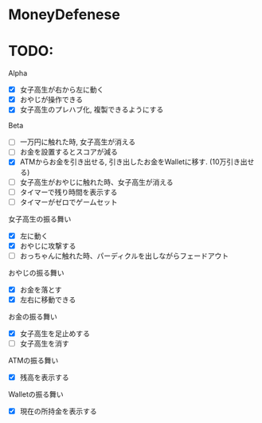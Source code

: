 # MoneyDefenese

# TODO:

Alpha

- [x] 女子高生が右から左に動く
- [x] おやじが操作できる
- [x] 女子高生のプレハブ化, 複製できるようにする

Beta

- [ ] 一万円に触れた時, 女子高生が消える
- [ ] お金を設置するとスコアが減る
- [x] ATMからお金を引き出せる, 引き出したお金をWalletに移す. (10万引き出せる)
- [ ] 女子高生がおやじに触れた時、女子高生が消える
- [ ] タイマーで残り時間を表示する
- [ ] タイマーがゼロでゲームセット

女子高生の振る舞い

- [x] 左に動く
- [x] おやじに攻撃する
- [ ] おっちゃんに触れた時、パーディクルを出しながらフェードアウト

おやじの振る舞い

- [x] お金を落とす
- [x] 左右に移動できる

お金の振る舞い

- [x] 女子高生を足止めする
- [ ] 女子高生を消す

ATMの振る舞い

- [x] 残高を表示する

Walletの振る舞い

- [x] 現在の所持金を表示する

